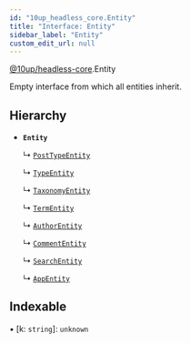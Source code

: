 ```yaml
---
id: "10up_headless_core.Entity"
title: "Interface: Entity"
sidebar_label: "Entity"
custom_edit_url: null
---
```


[@10up/headless-core](../modules/10up_headless_core.md).Entity

Empty interface from which all entities inherit.

## Hierarchy

- **`Entity`**

  ↳ [`PostTypeEntity`](10up_headless_core.PostTypeEntity.md)

  ↳ [`TypeEntity`](10up_headless_core.TypeEntity.md)

  ↳ [`TaxonomyEntity`](10up_headless_core.TaxonomyEntity.md)

  ↳ [`TermEntity`](10up_headless_core.TermEntity.md)

  ↳ [`AuthorEntity`](10up_headless_core.AuthorEntity.md)

  ↳ [`CommentEntity`](10up_headless_core.CommentEntity.md)

  ↳ [`SearchEntity`](10up_headless_core.SearchEntity.md)

  ↳ [`AppEntity`](10up_headless_core.AppEntity.md)

## Indexable

▪ [k: `string`]: `unknown`
